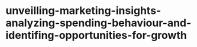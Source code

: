 # unveilling-marketing-insights-analyzing-spending-behaviour-and-identifing-opportunities-for-growth